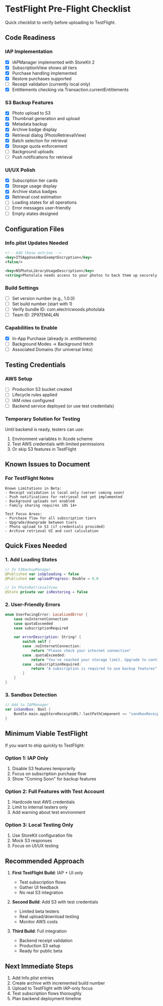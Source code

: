 # TestFlight Pre-Flight Checklist

Quick checklist to verify before uploading to TestFlight.

## Code Readiness

### IAP Implementation
- [x] IAPManager implemented with StoreKit 2
- [x] SubscriptionView shows all tiers
- [x] Purchase handling implemented
- [x] Restore purchases supported
- [ ] Receipt validation (currently local only)
- [x] Entitlements checking via Transaction.currentEntitlements

### S3 Backup Features
- [x] Photo upload to S3
- [x] Thumbnail generation and upload
- [x] Metadata backup
- [x] Archive badge display
- [x] Retrieval dialog (PhotoRetrievalView)
- [x] Batch selection for retrieval
- [x] Storage quota enforcement
- [ ] Background uploads
- [ ] Push notifications for retrieval

### UI/UX Polish
- [x] Subscription tier cards
- [x] Storage usage display
- [x] Archive status badges
- [x] Retrieval cost estimation
- [ ] Loading states for all operations
- [ ] Error messages user-friendly
- [ ] Empty states designed

## Configuration Files

### Info.plist Updates Needed
```xml
<!-- Add these entries -->
<key>ITSAppUsesNonExemptEncryption</key>
<false/>

<key>NSPhotoLibraryUsageDescription</key>
<string>Photolala needs access to your photos to back them up securely.</string>
```

### Build Settings
- [ ] Set version number (e.g., 1.0.0)
- [ ] Set build number (start with 1)
- [ ] Verify bundle ID: com.electricwoods.photolala
- [ ] Team ID: 2P97EM4L4N

### Capabilities to Enable
- [x] In-App Purchase (already in .entitlements)
- [ ] Background Modes → Background fetch
- [ ] Associated Domains (for universal links)

## Testing Credentials

### AWS Setup
- [ ] Production S3 bucket created
- [ ] Lifecycle rules applied
- [ ] IAM roles configured
- [ ] Backend service deployed (or use test credentials)

### Temporary Solution for Testing
Until backend is ready, testers can use:
1. Environment variables in Xcode scheme
2. Test AWS credentials with limited permissions
3. Or skip S3 features in TestFlight

## Known Issues to Document

### For TestFlight Notes
```
Known Limitations in Beta:
- Receipt validation is local only (server coming soon)
- Push notifications for retrieval not yet implemented  
- Background uploads not enabled
- Family sharing requires iOS 14+

Test Focus Areas:
- Purchase flow for all subscription tiers
- Upgrade/downgrade between tiers
- Photo upload to S3 (if credentials provided)
- Archive retrieval UI and cost calculation
```

## Quick Fixes Needed

### 1. Add Loading States
```swift
// In S3BackupManager
@Published var isUploading = false
@Published var uploadProgress: Double = 0.0

// In PhotoRetrievalView  
@State private var isRestoring = false
```

### 2. User-Friendly Errors
```swift
enum UserFacingError: LocalizedError {
    case noInternetConnection
    case quotaExceeded
    case subscriptionRequired
    
    var errorDescription: String? {
        switch self {
        case .noInternetConnection:
            return "Please check your internet connection"
        case .quotaExceeded:
            return "You've reached your storage limit. Upgrade to continue backing up photos."
        case .subscriptionRequired:
            return "A subscription is required to use backup features"
        }
    }
}
```

### 3. Sandbox Detection
```swift
// Add to IAPManager
var isSandbox: Bool {
    Bundle.main.appStoreReceiptURL?.lastPathComponent == "sandboxReceipt"
}
```

## Minimum Viable TestFlight

If you want to ship quickly to TestFlight:

### Option 1: IAP Only
1. Disable S3 features temporarily
2. Focus on subscription purchase flow
3. Show "Coming Soon" for backup features

### Option 2: Full Features with Test Account
1. Hardcode test AWS credentials
2. Limit to internal testers only
3. Add warning about test environment

### Option 3: Local Testing Only
1. Use StoreKit configuration file
2. Mock S3 responses
3. Focus on UI/UX testing

## Recommended Approach

1. **First TestFlight Build**: IAP + UI only
   - Test subscription flows
   - Gather UI feedback
   - No real S3 integration

2. **Second Build**: Add S3 with test credentials
   - Limited beta testers
   - Real upload/download testing
   - Monitor AWS costs

3. **Third Build**: Full integration
   - Backend receipt validation
   - Production S3 setup
   - Ready for public beta

## Next Immediate Steps

1. Add Info.plist entries
2. Create archive with incremented build number
3. Upload to TestFlight with IAP-only focus
4. Test subscription flows thoroughly
5. Plan backend deployment timeline